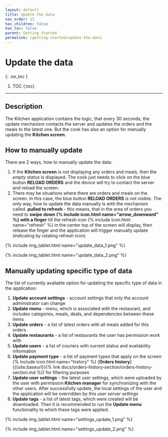 ```yaml
---
layout: default
title: Update the data
nav_order: 12
has_children: false
has_toc: false
parent: Getting Started
permalink: /getting-started/update-the-data
---
```


# Update the data
{: .no_toc }

1. TOC
{:toc}

---

## Description
The Kitchen application contains the logic, that every 30 seconds, the update mechanism contacts the server and updates the orders and the meals to the latest one. But the cook has also an option for manually updating the **Kitchen screen**.

## How to manually update
There are 2 ways, how to manually update the data:
1. If the **Kitchen screen** is not displaying any orders and meals, then the _empty status_ is displayed. The cook just needs to click on the blue button <span class="text-blue-100">**RELOAD ORDERS**</span> and the device will try to contact the server and reload the screen.
2. There may be situations where there are orders and meals on the screen. In this case, the blue button <span class="text-blue-100">**RELOAD ORDERS**</span> is not visible. The only way, how to update the data manually is with the mechanism called. **pulled to refresh** - this means, that in the area of orders you need to **swipe down {% include icon.html name="arrow_downward" %} with a finger** till the refresh icon <span class="text-orange-200">{% include icon.html name="refresh" %}</span> in the center top of the screen will display, then release the finger and the application will trigger manually update (indicating by rotating refresh icon).

{% include img_tablet.html name="update_data_1.png" %}

{% include img_tablet.html name="update_data_2.png" %}

## Manually updating specific type of data
The list of currently available option for updating the specific type of data in the application:
1. **Update account settings** - account settings that only the account administrator can change
1. **Update menu** - menu, which is associated with the restaurant, and includes categories, meals, deals, and dependencies between these items
1. **Update orders** - a list of latest orders with all meals added for this orders
1. **Update restaurants** - a list of restaurants the user has permission work with
1. **Update users** - a list of couriers with current status and availability information
1. **Update payment type** - a list of payment types that apply on the screen {% include icon.html name="history" %} [**Orders history**]({{site.baseurl}}{% link docs/orders-history-section/orders-history-section.md %}) for filtering purposes
1. **Update user settings** - the latest user settings, which were uploaded by the user with permission **Kitchen manager** for synchronizing with the other users. After successfully update, the local settings of the user and the application will be overridden by this _user server settings_
1. **Update tags** - a list of latest tags, which were created will be downloaded. Then it is recommended to run the **Update menu** functionality to which these tags were applied.

{% include img_tablet.html name="settings_update_1.png" %}

{% include img_tablet.html name="settings_update_2.png" %}